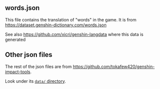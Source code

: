 ## words.json
This file contains the translation of "words" in the game.
It is from
https://dataset.genshin-dictionary.com/words.json

See also https://github.com/xicri/genshin-langdata where this data is generated

## Other json files
The rest of the json files are from
https://github.com/tokafew420/genshin-impact-tools.

Look under its [`data/` directory](https://github.com/tokafew420/genshin-impact-tools/tree/main/data).
